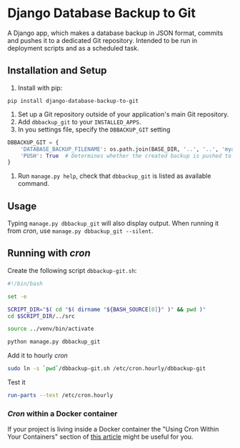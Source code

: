 # Django Database Backup to Git

A Django app, which makes a database backup in JSON format, commits and pushes it to a dedicated Git repository.
Intended to be run in deployment scripts and as a scheduled task.

## Installation and Setup

1. Install with pip:

```
pip install django-database-backup-to-git
```

1. Set up a Git repository outside of your application's main Git repository.
1. Add `dbbackup_git` to your `INSTALLED_APPS`.
1. In you settings file, specify the `DBBACKUP_GIT` setting

```py
DBBACKUP_GIT = {
    'DATABASE_BACKUP_FILENAME': os.path.join(BASE_DIR, '..', '..', 'myapp-db-backup', 'db.json'),
    'PUSH': True  # Determines whether the created backup is pushed to a remote repository, defaults to `True`
}
```

1. Run `manage.py help`, check that `dbbackup_git` is listed as available command.

## Usage

Typing `manage.py dbbackup_git` will also display output. When running it from *cron*, use `manage.py dbbackup_git --silent`.

## Running with *cron*

Create the following script `dbbackup-git.sh`:

```bash
#!/bin/bash

set -e

SCRIPT_DIR="$( cd "$( dirname "${BASH_SOURCE[0]}" )" && pwd )"
cd $SCRIPT_DIR/../src

source ../venv/bin/activate

python manage.py dbbackup_git

```

Add it to hourly *cron*

```bash
sudo ln -s `pwd`/dbbackup-git.sh /etc/cron.hourly/dbbackup-git
```

Test it

```bash
run-parts --test /etc/cron.hourly
```

### *Cron* within a Docker container

If your project is living inside a Docker container the "Using Cron Within Your Containers" section of [this article](https://www.cloudsavvyit.com/9033/how-to-use-cron-with-your-docker-containers/) might be useful for you.
